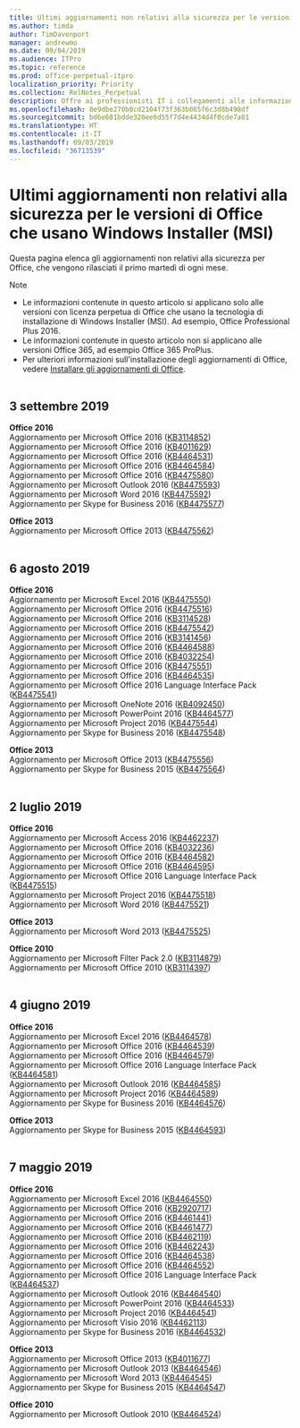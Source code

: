 ```yaml
---
title: Ultimi aggiornamenti non relativi alla sicurezza per le versioni di Office che usano Windows Installer (MSI)
ms.author: timda
author: TimDavenport
manager: andrewmo
ms.date: 09/04/2019
ms.audience: ITPro
ms.topic: reference
ms.prod: office-perpetual-itpro
localization_priority: Priority
ms.collection: RelNotes_Perpetual
description: Offre ai professionisti IT i collegamenti alle informazioni sugli aggiornamenti più recenti non relativi alla sicurezza delle versioni con licenza perpetua di Office 2016, Office 2013 e Office 2010
ms.openlocfilehash: 8e9dbe270b0cd2104f73f363b865f6c3d8b498df
ms.sourcegitcommit: bd6e681bdde320ee6d55f7d4e4434d4f0cde7a81
ms.translationtype: HT
ms.contentlocale: it-IT
ms.lasthandoff: 09/03/2019
ms.locfileid: "36713539"
---
```

# <a name="latest-non-security-updates-for-versions-of-office-that-use-windows-installer-msi"></a>Ultimi aggiornamenti non relativi alla sicurezza per le versioni di Office che usano Windows Installer (MSI)

Questa pagina elenca gli aggiornamenti non relativi alla sicurezza per Office, che vengono rilasciati il primo martedì di ogni mese.

> [!NOTE]
> - Le informazioni contenute in questo articolo si applicano solo alle versioni con licenza perpetua di Office che usano la tecnologia di installazione di Windows Installer (MSI). Ad esempio, Office Professional Plus 2016.
> - Le informazioni contenute in questo articolo non si applicano alle versioni Office 365, ad esempio Office 365 ProPlus.
> - Per ulteriori informazioni sull'installazione degli aggiornamenti di Office, vedere [Installare gli aggiornamenti di Office](https://support.office.com/article/2ab296f3-7f03-43a2-8e50-46de917611c5).
<br/><br/>

## <a name="september-3-2019"></a>3 settembre 2019

**Office 2016**<br/>
Aggiornamento per Microsoft Office 2016 ([KB3114852](https://support.microsoft.com/help/3114852))<br/>
Aggiornamento per Microsoft Office 2016 ([KB4011629](https://support.microsoft.com/help/4011629))<br/>
Aggiornamento per Microsoft Office 2016 ([KB4464531](https://support.microsoft.com/help/4464531))<br/>
Aggiornamento per Microsoft Office 2016 ([KB4464584](https://support.microsoft.com/help/4464584))<br/>
Aggiornamento per Microsoft Office 2016 ([KB4475580](https://support.microsoft.com/help/4475580))<br/>
Aggiornamento per Microsoft Outlook 2016 ([KB4475593](https://support.microsoft.com/help/4475593))<br/>
Aggiornamento per Microsoft Word 2016 ([KB4475592](https://support.microsoft.com/help/4475592))<br/>
Aggiornamento per Skype for Business 2016 ([KB4475577](https://support.microsoft.com/help/4475577))<br/>

**Office 2013**<br/>
Aggiornamento per Microsoft Office 2013 ([KB4475562](https://support.microsoft.com/help/4475562))<br/><br/>



## <a name="august-6-2019"></a>6 agosto 2019

**Office 2016**<br/>
Aggiornamento per Microsoft Excel 2016 ([KB4475550](https://support.microsoft.com/help/4475550))<br/>
Aggiornamento per Microsoft Office 2016 ([KB4475516](https://support.microsoft.com/help/4475516))<br/>
Aggiornamento per Microsoft Office 2016 ([KB3114528](https://support.microsoft.com/help/3114528))<br/>
Aggiornamento per Microsoft Office 2016 ([KB4475542](https://support.microsoft.com/help/4475542))<br/>
Aggiornamento per Microsoft Office 2016 ([KB3141456](https://support.microsoft.com/help/3141456))<br/>
Aggiornamento per Microsoft Office 2016 ([KB4464588](https://support.microsoft.com/help/4464588))<br/>
Aggiornamento per Microsoft Office 2016 ([KB4032254](https://support.microsoft.com/help/4032254))<br/>
Aggiornamento per Microsoft Office 2016 ([KB4475551](https://support.microsoft.com/help/4475551))<br/>
Aggiornamento per Microsoft Office 2016 ([KB4464535](https://support.microsoft.com/help/4464535))<br/>
Aggiornamento per Microsoft Office 2016 Language Interface Pack ([KB4475541](https://support.microsoft.com/help/4475541))<br/>
Aggiornamento per Microsoft OneNote 2016 ([KB4092450](https://support.microsoft.com/help/4092450))<br/>
Aggiornamento per Microsoft PowerPoint 2016 ([KB4464577](https://support.microsoft.com/help/4464577))<br/>
Aggiornamento per Microsoft Project 2016 ([KB4475544](https://support.microsoft.com/help/4475544))<br/>
Aggiornamento per Skype for Business 2016 ([KB4475548](https://support.microsoft.com/help/4475548))<br/>

**Office 2013**<br/>
Aggiornamento per Microsoft Office 2013 ([KB4475556](https://support.microsoft.com/help/4475556))<br/>
Aggiornamento per Skype for Business 2015 ([KB4475564](https://support.microsoft.com/help/4475564))<br/><br/>



## <a name="july-2-2019"></a>2 luglio 2019

**Office 2016**<br/>
Aggiornamento per Microsoft Access 2016 ([KB4462237](https://support.microsoft.com/help/4462237))<br/>
Aggiornamento per Microsoft Office 2016 ([KB4032236](https://support.microsoft.com/help/4032236))<br/>
Aggiornamento per Microsoft Office 2016 ([KB4464582](https://support.microsoft.com/help/4464582))<br/>
Aggiornamento per Microsoft Office 2016 ([KB4464595](https://support.microsoft.com/help/4464595))<br/>
Aggiornamento per Microsoft Office 2016 Language Interface Pack ([KB4475515](https://support.microsoft.com/help/4475515))<br/>
Aggiornamento per Microsoft Project 2016 ([KB4475518](https://support.microsoft.com/help/4475518))<br/>
Aggiornamento per Microsoft Word 2016 ([KB4475521](https://support.microsoft.com/help/4475521))<br/>


**Office 2013**<br/>
Aggiornamento per Microsoft Word 2013 ([KB4475525](https://support.microsoft.com/help/4475525))<br/>


**Office 2010**<br/>
Aggiornamento per Microsoft Filter Pack 2.0 ([KB3114879](https://support.microsoft.com/help/3114879))<br/>Aggiornamento per Microsoft Office 2010 ([KB3114397](https://support.microsoft.com/help/3114397))<br/><br/>

## <a name="june-4-2019"></a>4 giugno 2019

**Office 2016**<br/>
Aggiornamento per Microsoft Excel 2016 ([KB4464578](https://support.microsoft.com/help/4464578))<br/>
Aggiornamento per Microsoft Office 2016 ([KB4464539](https://support.microsoft.com/help/4464539))<br/>
Aggiornamento per Microsoft Office 2016 ([KB4464579](https://support.microsoft.com/help/4464579))<br/>
Aggiornamento per Microsoft Office 2016 Language Interface Pack  ([KB4464581](https://support.microsoft.com/help/4464581))<br/>
Aggiornamento per Microsoft Outlook 2016  ([KB4464585](https://support.microsoft.com/help/4464585))<br/>
Aggiornamento per Microsoft Project 2016  ([KB4464589](https://support.microsoft.com/help/4464589))<br/>
Aggiornamento per Skype for Business 2016  ([KB4464576](https://support.microsoft.com/help/4464576))<br/>

**Office 2013**<br/>
Aggiornamento per Skype for Business 2015  ([KB4464593](https://support.microsoft.com/help/4464593))<br/>
<br/>
## <a name="may-7-2019"></a>7 maggio 2019

**Office 2016**<br/>
Aggiornamento per Microsoft Excel 2016 ([KB4464550](https://support.microsoft.com/help/4464550))<br/>
Aggiornamento per Microsoft Office 2016 ([KB2920717](https://support.microsoft.com/help/2920717))<br/>
Aggiornamento per Microsoft Office 2016 ([KB4461441](https://support.microsoft.com/help/4461441))<br/>
Aggiornamento per Microsoft Office 2016 ([KB4461477](https://support.microsoft.com/help/4461477))<br/>
Aggiornamento per Microsoft Office 2016 ([KB4462119](https://support.microsoft.com/help/4462119))<br/>
Aggiornamento per Microsoft Office 2016 ([KB4462243](https://support.microsoft.com/help/4462243))<br/>
Aggiornamento per Microsoft Office 2016 ([KB4464538](https://support.microsoft.com/help/4464538))<br/>
Aggiornamento per Microsoft Office 2016 ([KB4464552](https://support.microsoft.com/help/4464552))<br/>
Aggiornamento per Microsoft Office 2016 Language Interface Pack ([KB4464537](https://support.microsoft.com/help/4464537))<br/>
Aggiornamento per Microsoft Outlook 2016 ([KB4464540](https://support.microsoft.com/help/4464540))<br/>
Aggiornamento per Microsoft PowerPoint 2016 ([KB4464533](https://support.microsoft.com/help/4464533))<br/>
Aggiornamento per Microsoft Project 2016 ([KB4464541](https://support.microsoft.com/help/4464541))<br/>
Aggiornamento per Microsoft Visio 2016 ([KB4462113](https://support.microsoft.com/help/4462113))<br/>
Aggiornamento per Skype for Business 2016 ([KB4464532](https://support.microsoft.com/help/4464532))<br/>

**Office 2013**<br/>
Aggiornamento per Microsoft Office 2013 ([KB4011677](https://support.microsoft.com/help/4011677))<br/>
Aggiornamento per Microsoft Outlook 2013 ([KB4464546](https://support.microsoft.com/help/4464546))<br/>
Aggiornamento per Microsoft Word 2013 ([KB4464545](https://support.microsoft.com/help/4464545))<br/>
Aggiornamento per Skype for Business 2015 ([KB4464547](https://support.microsoft.com/help/4464547))<br/>

**Office 2010**<br/>
Aggiornamento per Microsoft Outlook 2010 ([KB4464524](https://support.microsoft.com/help/4464524))